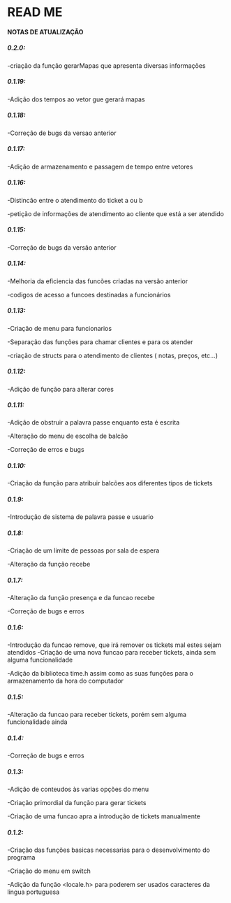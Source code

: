 # READ ME
#### NOTAS DE ATUALIZAÇÃO
##### 0.2.0:
-criação da função gerarMapas que apresenta diversas informações

##### 0.1.19:
-Adição dos tempos ao vetor gue gerará mapas

##### 0.1.18:
-Correção de bugs da versao anterior

##### 0.1.17:
-Adição de armazenamento e passagem de tempo entre vetores

##### 0.1.16:
-Distincão entre o atendimento do ticket a ou b

-petição de informações de atendimento ao cliente que está a ser atendido

##### 0.1.15:
-Correção de bugs da versão anterior

##### 0.1.14:
-Melhoria da eficiencia das funcões criadas na versão anterior

-codigos de acesso a funcoes destinadas a funcionários

##### 0.1.13:
-Criação de menu para funcionarios

-Separação das funções para chamar clientes e para os atender

-criação de structs para o atendimento de clientes ( notas, preços, etc...)

##### 0.1.12:
-Adição de função para alterar cores

##### 0.1.11:
-Adição de obstruir a palavra passe enquanto esta é escrita

-Alteração do menu de escolha de balcão

-Correção de erros e bugs

##### 0.1.10:
-Criação da função para atribuir balcões aos diferentes tipos de tickets

##### 0.1.9:
-Introdução de sistema de palavra passe e usuario

##### 0.1.8:
-Criação de um limite de pessoas por sala de espera

-Alteração da função recebe

##### 0.1.7:
-Alteração da função presença e da funcao recebe

-Correção de bugs e erros

##### 0.1.6:
-Introdução da funcao remove, que irá remover os tickets mal estes sejam atendidos
-Criação de uma nova funcao para receber tickets, ainda sem alguma funcionalidade

-Adição da biblioteca time.h assim como as suas funções para o armazenamento da hora do computador

##### 0.1.5:
-Alteração da funcao para receber tickets, porém sem alguma funcionalidade ainda

##### 0.1.4:
-Correção de bugs e erros

##### 0.1.3:
-Adição de conteudos às varias opções do menu

-Criação primordial da função para gerar tickets

-Criação de uma funcao apra a introdução de tickets manualmente


##### 0.1.2:

-Criação das funções basicas necessarias para o desenvolvimento do programa

-Criação do menu em switch

-Adição da função <locale.h> para poderem ser usados caracteres da lingua portuguesa
